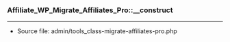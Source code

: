 ### Affiliate_WP_Migrate_Affiliates_Pro::__construct

----

- Source file: admin/tools_class-migrate-affiliates-pro.php
